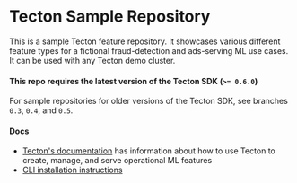 # Tecton Sample Repository

This is a sample Tecton feature repository. It showcases various different feature types for a fictional fraud-detection and ads-serving ML use cases. It can be used with any Tecton demo cluster.

#### **This repo requires the latest version of the Tecton SDK (`>= 0.6.0`)**

For sample repositories for older versions of the Tecton SDK, see branches `0.3`, `0.4`, and `0.5`.

#### Docs
* [Tecton's documentation](https://docs.tecton.ai/) has information about how to use Tecton to create, manage, and serve operational ML features
* [CLI installation instructions](https://docs.tecton.ai/docs/setting-up-tecton/development-setup/installing-the-tecton-cli)
